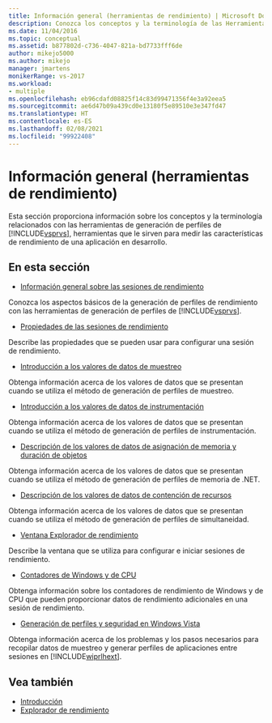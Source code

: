 ```yaml
---
title: Información general (herramientas de rendimiento) | Microsoft Docs
description: Conozca los conceptos y la terminología de las Herramientas de generación de perfiles de Visual Studio. Use la información para medir las características de rendimiento de una aplicación en desarrollo.
ms.date: 11/04/2016
ms.topic: conceptual
ms.assetid: b877802d-c736-4047-821a-bd7733fff6de
author: mikejo5000
ms.author: mikejo
manager: jmartens
monikerRange: vs-2017
ms.workload:
- multiple
ms.openlocfilehash: eb96cdafd08825f14c83d99471356f4e3a92eea5
ms.sourcegitcommit: ae6d47b09a439cd0e13180f5e89510e3e347fd47
ms.translationtype: HT
ms.contentlocale: es-ES
ms.lasthandoff: 02/08/2021
ms.locfileid: "99922408"
---
```

# <a name="overviews-performance-tools"></a>Información general (herramientas de rendimiento)
Esta sección proporciona información sobre los conceptos y la terminología relacionados con las herramientas de generación de perfiles de [!INCLUDE[vsprvs](../code-quality/includes/vsprvs_md.md)], herramientas que le sirven para medir las características de rendimiento de una aplicación en desarrollo.

## <a name="in-this-section"></a>En esta sección
- [Información general sobre las sesiones de rendimiento](../profiling/performance-session-overview.md)

 Conozca los aspectos básicos de la generación de perfiles de rendimiento con las herramientas de generación de perfiles de [!INCLUDE[vsprvs](../code-quality/includes/vsprvs_md.md)].

- [Propiedades de las sesiones de rendimiento](../profiling/performance-session-properties.md)

 Describe las propiedades que se pueden usar para configurar una sesión de rendimiento.

- [Introducción a los valores de datos de muestreo](../profiling/understanding-sampling-data-values.md)

 Obtenga información acerca de los valores de datos que se presentan cuando se utiliza el método de generación de perfiles de muestreo.

- [Introducción a los valores de datos de instrumentación](../profiling/understanding-instrumentation-data-values.md)

 Obtenga información acerca de los valores de datos que se presentan cuando se utiliza el método de generación de perfiles de instrumentación.

- [Descripción de los valores de datos de asignación de memoria y duración de objetos](../profiling/understanding-memory-allocation-and-object-lifetime-data-values.md)

 Obtenga información acerca de los valores de datos que se presentan cuando se utiliza el método de generación de perfiles de memoria de .NET.

- [Descripción de los valores de datos de contención de recursos](../profiling/understanding-resource-contention-data-values.md)

 Obtenga información acerca de los valores de datos que se presentan cuando se utiliza el método de generación de perfiles de simultaneidad.

- [Ventana Explorador de rendimiento](../profiling/performance-explorer-window.md)

 Describe la ventana que se utiliza para configurar e iniciar sesiones de rendimiento.

- [Contadores de Windows y de CPU](../profiling/cpu-and-windows-counters.md)

 Obtenga información sobre los contadores de rendimiento de Windows y de CPU que pueden proporcionar datos de rendimiento adicionales en una sesión de rendimiento.

- [Generación de perfiles y seguridad en Windows Vista](../profiling/profiling-and-windows-vista-security.md)

 Obtenga información acerca de los problemas y los pasos necesarios para recopilar datos de muestreo y generar perfiles de aplicaciones entre sesiones en [!INCLUDE[wiprlhext](../debugger/includes/wiprlhext_md.md)].

## <a name="see-also"></a>Vea también

- [Introducción](../profiling/getting-started-with-performance-tools.md)
- [Explorador de rendimiento](../profiling/performance-explorer.md)
